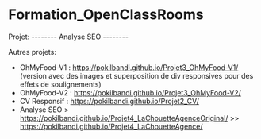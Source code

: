 
# Formation_OpenClassRooms

Projet: --------   Analyse SEO   --------




Autres projets:

* OhMyFood-V1 : https://pokilbandi.github.io/Projet3_OhMyFood-V1/<br>
(version avec des images et superposition de div responsives pour des effets de soulignements)
* OhMyFood-V2 : https://pokilbandi.github.io/Projet3_OhMyFood-V2/<br>
* CV Responsif : https://pokilbandi.github.io/Projet2_CV/
* Analyse SEO >  https://pokilbandi.github.io/Projet4_LaChouetteAgenceOriginal/
		>> https://pokilbandi.github.io/Projet4_LaChouetteAgence/

